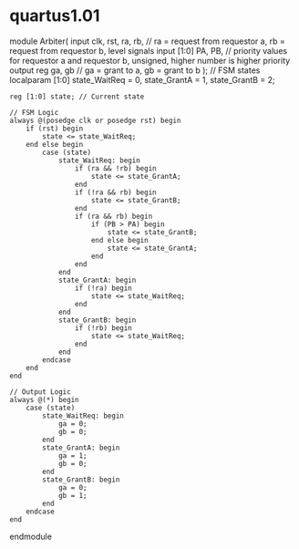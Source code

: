 # quartus1.01

module Arbiter(
    input clk, rst, ra, rb,        // ra = request from requestor a, rb = request from requestor b, level signals
    input [1:0] PA, PB,           // priority values for requestor a and requestor b, unsigned, higher number is higher priority
    output reg ga, gb             // ga = grant to a, gb = grant to b
);
    // FSM states
    localparam [1:0] state_WaitReq = 0, 
                     state_GrantA  = 1, 
                     state_GrantB  = 2;

    reg [1:0] state; // Current state

    // FSM Logic
    always @(posedge clk or posedge rst) begin
        if (rst) begin
            state <= state_WaitReq;
        end else begin
            case (state)
                state_WaitReq: begin
                    if (ra && !rb) begin
                        state <= state_GrantA; 
                    end 
                    if (!ra && rb) begin
                        state <= state_GrantB; 
                    end 
                    if (ra && rb) begin
                        if (PB > PA) begin
                            state <= state_GrantB; 
                        end else begin
                            state <= state_GrantA; 
                        end
                    end
                end
                state_GrantA: begin
                    if (!ra) begin
                        state <= state_WaitReq; 
                    end
                end
                state_GrantB: begin
                    if (!rb) begin
                        state <= state_WaitReq; 
                    end
                end
            endcase
        end
    end

    // Output Logic
    always @(*) begin
        case (state)
            state_WaitReq: begin
                ga = 0;
                gb = 0;
            end
            state_GrantA: begin
                ga = 1;
                gb = 0;
            end
            state_GrantB: begin
                ga = 0;
                gb = 1;
            end
        endcase
    end
endmodule

